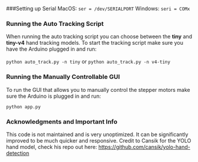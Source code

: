 ###Setting up Serial
MacOS: `ser = /dev/SERIALPORT`
Windows: `seri = COMx`

### Running the Auto Tracking Script
When running the auto tracking script you can choose between the **tiny** and **tiny-v4** hand tracking models. To start the tracking script make sure you have the Arduino plugged in and run:
<br>
<br>
`python auto_track.py -n tiny` or `python auto_track.py -n v4-tiny`

### Running the Manually Controllable GUI

To run the GUI that allows you to manually control the stepper motors make sure the Arduino is plugged in and run:

`python app.py`

### Acknowledgments and Important Info
This code is not maintained and is very unoptimized. It can be significantly improved to be much quicker and responsive.
Credit to Cansik for the YOLO hand model, check his repo out here: https://github.com/cansik/yolo-hand-detection


